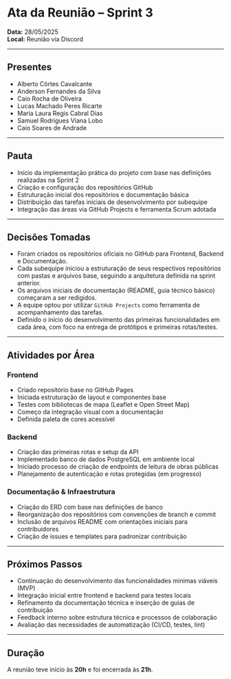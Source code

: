 # Ata da Reunião – Sprint 3
**Data:** 28/05/2025  
**Local:** Reunião via Discord  

---

## Presentes
- Alberto Côrtes Cavalcante  
- Anderson Fernandes da Silva  
- Caio Rocha de Oliveira  
- Lucas Machado Peres Ricarte  
- Maria Laura Regis Cabral Dias  
- Samuel Rodrigues Viana Lobo  
- Caio Soares de Andrade  

---

## Pauta
- Início da implementação prática do projeto com base nas definições realizadas na Sprint 2  
- Criação e configuração dos repositórios GitHub  
- Estruturação inicial dos repositórios e documentação básica  
- Distribuição das tarefas iniciais de desenvolvimento por subequipe  
- Integração das áreas via GitHub Projects e ferramenta Scrum adotada  

---

## Decisões Tomadas
- Foram criados os repositórios oficiais no GitHub para Frontend, Backend e Documentação.  
- Cada subequipe iniciou a estruturação de seus respectivos repositórios com pastas e arquivos base, seguindo a arquitetura definida na sprint anterior.  
- Os arquivos iniciais de documentação (README, guia técnico básico) começaram a ser redigidos.  
- A equipe optou por utilizar `GitHub Projects` como ferramenta de acompanhamento das tarefas.  
- Definido o início do desenvolvimento das primeiras funcionalidades em cada área, com foco na entrega de protótipos e primeiras rotas/testes.  

---

## Atividades por Área

### Frontend
- Criado repositório base no GitHub Pages  
- Iniciada estruturação de layout e componentes base  
- Testes com bibliotecas de mapa (Leaflet e Open Street Map)  
- Começo da integração visual com a documentação  
- Definida paleta de cores acessível 

### Backend
- Criação das primeiras rotas e setup da API  
- Implementado banco de dados PostgreSQL em ambiente local  
- Iniciado processo de criação de endpoints de leitura de obras públicas  
- Planejamento de autenticação e rotas protegidas (em progresso)

### Documentação & Infraestrutura
- Criação do ERD com base nas definições de banco  
- Reorganização dos repositórios com convenções de branch e commit  
- Inclusão de arquivos README com orientações iniciais para contribuidores  
- Criação de issues e templates para padronizar contribuição

---

## Próximos Passos
- Continuação do desenvolvimento das funcionalidades mínimas viáveis (MVP)  
- Integração inicial entre frontend e backend para testes locais  
- Refinamento da documentação técnica e inserção de guias de contribuição  
- Feedback interno sobre estrutura técnica e processos de colaboração  
- Avaliação das necessidades de automatização (CI/CD, testes, lint)

---

## Duração
A reunião teve início às **20h** e foi encerrada às **21h**.
